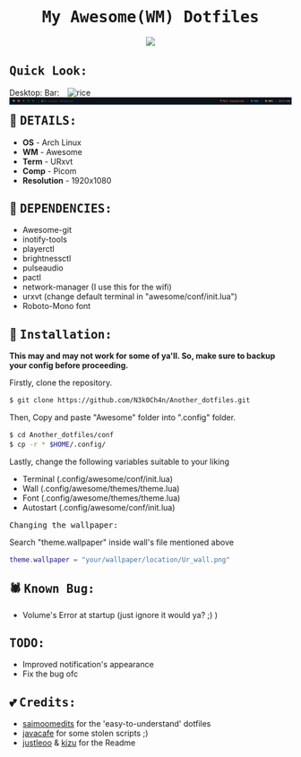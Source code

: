 
<div align='center'>
  <samp><h1>My Awesome(WM) Dotfiles</h1></samp>
  
  <p>
    <a href="https://github.com/N3k0Ch4n/Another_dotfiles/stargazers"><img src="https://img.shields.io/github/stars/N3k0Ch4n/Another_dotfiles?colorA=151515&colorB=8C977D&style=for-the-badge"></a>
  </p>
</div>

## <samp>Quick Look:</samp>
Desktop:
<img alt="rice" align="right" width="400px" src="https://i.redd.it/grap6cd8de191.png"/>
Bar:
<br>
<img alt="bar" align="right" src="https://github.com/N3k0Ch4n/Another_dotfiles/blob/main/bar.gif"/>


## 👀 <samp>DETAILS:</samp> 

- **OS**   -   Arch Linux
- **WM**   -   Awesome
- **Term**  -   URxvt
- **Comp**  -   Picom
- **Resolution**  -  1920x1080

## 🚀 <samp>DEPENDENCIES:</samp>

- Awesome-git
- inotify-tools
- playerctl
- brightnessctl
- pulseaudio
- pactl
- network-manager (I use this for the wifi)
- urxvt (change default terminal in "awesome/conf/init.lua")
- Roboto-Mono font

## 🔧 <samp>Installation:</samp>

**This may and may not work for some of ya'll. So, make sure to backup your config before proceeding.**

Firstly, clone the repository.

```sh
$ git clone https://github.com/N3k0Ch4n/Another_dotfiles.git
```

Then, Copy and paste "Awesome" folder into ".config" folder.

```sh
$ cd Another_dotfiles/conf
$ cp -r * $HOME/.config/
```

Lastly, change the following variables suitable to your liking

- Terminal (.config/awesome/conf/init.lua)
- Wall (.config/awesome/themes/theme.lua)
- Font (.config/awesome/themes/theme.lua)
- Autostart (.config/awesome/conf/init.lua)

<samp>Changing the wallpaper:</samp>

Search "theme.wallpaper" inside wall's file mentioned above

```lua
theme.wallpaper = "your/wallpaper/location/Ur_wall.png"
```
## 🕷️ <samp>Known Bug:</samp>

- Volume's Error at startup (just ignore it would ya? ;) )

## <samp>TODO:</samp>

- Improved notification's appearance
- Fix the bug ofc

## 💕 <samp>Credits:</samp>

- [saimoomedits](https://github.com/saimoomedits/dotfiles) for the 'easy-to-understand' dotfiles
- [javacafe](https://github.com/JavaCafe01/dotfiles) for some stolen scripts ;)
- [justleoo](https://github.com/justleoo/dotfiles) & [kizu](https://github.com/janleigh/dotfiles) for the Readme
